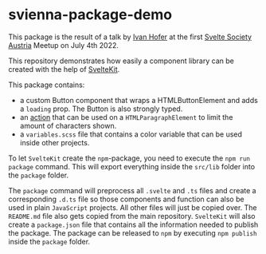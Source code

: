 # svienna-package-demo

This package is the result of a talk by [Ivan Hofer](https://github.com/ivanhofer) at the first [Svelte Society Austria](https://austria.sveltesociety.dev/) Meetup on July 4th 2022.

This repository demonstrates how easily a component library can be created with the help of [SvelteKit](https://kit.svelte.dev/).

This package contains:
 - a custom Button component that wraps a HTMLButtonElement and adds a `loading` prop. The Button is also strongly typed.
 - an [action](https://svelte.dev/docs#template-syntax-element-directives-use-action) that can be used on a `HTMLParagraphElement` to limit the amount of characters shown.
 - a `variables.scss` file that contains a color variable that can be used inside other projects.

To let `SvelteKit` create the `npm`-package, you need to execute the `npm run package` command. This will export everything inside the `src/lib` folder into the `package` folder.

The `package` command will preprocess all `.svelte` and `.ts` files and create a corresponding `.d.ts` file so those components and function can also be used in plain `JavaScript` projects. All other files will just be copied over. The `README.md` file also gets copied from the main repository. `SvelteKit` will also create a `package.json` file that contains all the information needed to publish the package. The package can be released to `npm` by executing `npm publish` inside the `package` folder.
